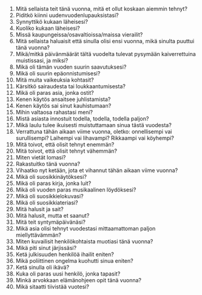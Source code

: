 1. Mitä sellaista teit tänä vuonna, mitä et ollut koskaan aiemmin tehnyt?
2. Piditkö kiinni uudenvuodenlupauksistasi?
3. Synnyttikö kukaan läheisesi?
4. Kuoliko kukaan läheisesi?
5. Missä kaupungeissa/osavaltioissa/maissa vierailit?
6. Mitä sellaista haluaisit että sinulla olisi ensi vuonna, mikä sinulta puuttui tänä vuonna?
7. Mikä/mitkä päivänmäärät tältä vuodelta tulevat pysymään kaiverrettuina muistissasi, ja miksi?
8. Mikä oli tämän vuoden suurin saavutuksesi?
9. Mikä oli suurin epäonnistumisesi?
10. Mitä muita vaikeuksia kohtasit?
11. Kärsitkö sairaudesta tai loukkaantumisesta?
12. Mikä oli paras asia, jonka ostit?
13. Kenen käytös ansaitsee juhlistamista?
14. Kenen käytös sai sinut kauhistumaan?
15. Mihin valtaosa rahastasi meni?
16. Mistä asiasta innostuit todella, todella, todella paljon?
17. Mikä laulu tulee ikuisesti muistuttamaan sinua tästä vuodesta?
18. Verrattuna tähän aikaan viime vuonna, oletko: onnellisempi vai surullisempi? Laihempi vai lihavampi? Rikkaampi vai köyhempi?
19. Mitä toivot, että olisit tehnyt enemmän?
20. Mitä toivot, että olisit tehnyt vähemmän?
21. Miten vietät lomasi?
22. Rakastuitko tänä vuonna?
23. Vihaatko nyt ketään, jota et vihannut tähän aikaan viime vuonna?
24. Mikä oli suosikkinäytöksesi?
25. Mikä oli paras kirja, jonka luit?
26. Mikä oli vuoden paras musikaalinen löydöksesi?
27. Mikä oli suosikkielokuvasi?
28. Mikä oli suosikkiateriasi?
29. Mitä halusit ja sait?
30. Mitä halusit, mutta et saanut?
31. Mitä teit syntymäpäivänäsi?
32. Mikä asia olisi tehnyt vuodestasi mittaamattoman paljon miellyttävämmän?
33. Miten kuvailisit henkilökohtaista muotiasi tänä vuonna?
34. Mikä piti sinut järjissäsi?
35. Ketä julkisuuden henkilöä ihailit eniten?
36. Mikä poliittinen ongelma kuohutti sinua eniten?
37. Ketä sinulla oli ikävä?
38. Kuka oli paras uusi henkilö, jonka tapasit?
39. Minkä arvokkaan elämänohjeen opit tänä vuonna?
40. Mikä sitaatti tiivistää vuotesi?
